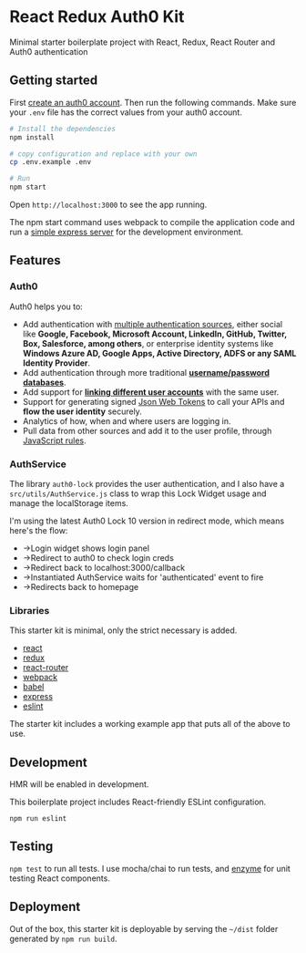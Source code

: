 # React Redux Auth0 Kit

Minimal starter boilerplate project with React, Redux, React Router and Auth0 authentication

## Getting started

First [create an auth0 account](https://manage.auth0.com/). Then run the following commands. Make sure your `.env` file has the correct values from your auth0 account.

```bash
# Install the dependencies
npm install

# copy configuration and replace with your own
cp .env.example .env

# Run
npm start
```

Open `http://localhost:3000` to see the app running.

The npm start command uses webpack to compile the application code and run a [simple express server](https://github.com/christianalfoni/webpack-express-boilerplate) for the development environment.

## Features

### Auth0

Auth0 helps you to:

* Add authentication with [multiple authentication sources](https://docs.auth0.com/identityproviders), either social like **Google, Facebook, Microsoft Account, LinkedIn, GitHub, Twitter, Box, Salesforce, among others**, or enterprise identity systems like **Windows Azure AD, Google Apps, Active Directory, ADFS or any SAML Identity Provider**.
* Add authentication through more traditional **[username/password databases](https://docs.auth0.com/mysql-connection-tutorial)**.
* Add support for **[linking different user accounts](https://docs.auth0.com/link-accounts)** with the same user.
* Support for generating signed [Json Web Tokens](https://docs.auth0.com/jwt) to call your APIs and **flow the user identity** securely.
* Analytics of how, when and where users are logging in.
* Pull data from other sources and add it to the user profile, through [JavaScript rules](https://docs.auth0.com/rules).

### AuthService

The library `auth0-lock` provides the user authentication, and I also have a `src/utils/AuthService.js` class to wrap this Lock Widget usage and manage the localStorage items.

I'm using the latest Auth0 Lock 10 version in redirect mode, which means here's the flow:
* ->Login widget shows login panel
* ->Redirect to auth0 to check login creds
* ->Redirect back to localhost:3000/callback
* ->Instantiated AuthService waits for 'authenticated' event to fire
* ->Redirects back to homepage

### Libraries

This starter kit is minimal, only the strict necessary is added.

* [react](https://github.com/facebook/react)
* [redux](https://github.com/rackt/redux)
* [react-router](https://github.com/rackt/react-router)
* [webpack](https://github.com/webpack/webpack)
* [babel](https://github.com/babel/babel)
* [express](https://github.com/expressjs/express)
* [eslint](http://eslint.org)

The starter kit includes a working example app that puts all of the above to use.

## Development

HMR will be enabled in development.

This boilerplate project includes React-friendly ESLint configuration.

`npm run eslint`

## Testing

`npm test` to run all tests. I use mocha/chai to run tests, and [enzyme](https://github.com/airbnb/enzyme) for unit testing React components.

## Deployment

Out of the box, this starter kit is deployable by serving the `~/dist` folder generated by `npm run build`.
